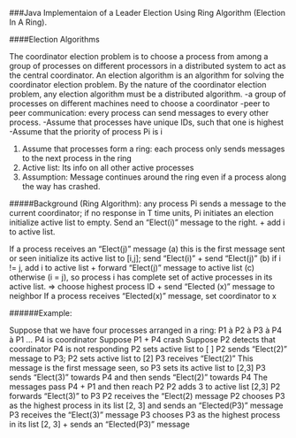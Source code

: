 ###Java Implementaion of a Leader Election Using Ring Algorithm (Election In A Ring). 


####Election Algorithms

The coordinator election problem is to choose a process from among a group of processes on different processors in a distributed system to act as the central coordinator.
An election algorithm is an algorithm for solving the coordinator election problem. By the nature of the coordinator election problem, any election algorithm must be a distributed algorithm.
 -a group of processes on different machines need to choose a coordinator
 -peer to peer communication: every process can send messages to every other process.
 -Assume that processes have unique IDs, such that one is highest
 -Assume that the priority of process Pi is i

1. Assume that processes form a ring: each process only sends messages to the next process in the ring
2. Active list: Its info on all other active processes
3. Assumption: Message continues around the ring even if a process along the way has crashed.
 
 
#####Background (Ring Algorithm):
any process Pi sends a message to the current coordinator; if no response in T time units, Pi initiates an election
initialize active list to empty.
Send an “Elect(i)” message to the right. + add i to active list.
 
If a process receives an “Elect(j)” message
  (a) this is the first message sent or seen
              initialize its active list to [i,j]; send “Elect(i)” + send “Elect(j)”
  (b) if i != j, add i to active list + forward “Elect(j)” message to active list
  (c) otherwise (i = j), so process i has complete set of active processes in its active list.
              => choose highest process ID + send “Elected (x)” message to neighbor
If a process receives “Elected(x)” message,
            set coordinator to x
           
######Example:
 
Suppose that we have four processes arranged in a ring:  P1 à P2 à P3 à P4 à P1 …
P4 is coordinator
Suppose P1 + P4 crash
Suppose P2 detects that coordinator P4 is not responding
P2 sets active list to [ ]
P2 sends “Elect(2)” message to P3; P2 sets active list to [2]
P3 receives “Elect(2)”
This message is the first message seen, so P3 sets its active list to [2,3]
P3 sends “Elect(3)” towards P4 and then sends “Elect(2)” towards P4
The messages pass P4 +  P1 and then reach P2
P2 adds 3 to active list [2,3]
P2 forwards “Elect(3)” to P3
P2 receives the “Elect(2) message
            P2 chooses P3 as the highest process in its list [2, 3] and sends an “Elected(P3)” message
P3 receives the “Elect(3)” message
            P3 chooses P3 as the highest process in its list [2, 3] + sends an “Elected(P3)” message
